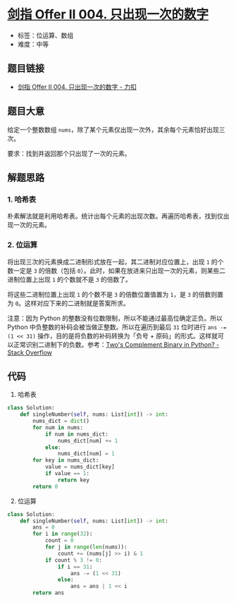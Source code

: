 # [剑指 Offer II 004. 只出现一次的数字](https://leetcode.cn/problems/WGki4K/)

- 标签：位运算、数组
- 难度：中等

## 题目链接

- [剑指 Offer II 004. 只出现一次的数字 - 力扣](https://leetcode.cn/problems/WGki4K/)

## 题目大意

给定一个整数数组 `nums`，除了某个元素仅出现一次外，其余每个元素恰好出现三次。

要求：找到并返回那个只出现了一次的元素。

## 解题思路

### 1. 哈希表

朴素解法就是利用哈希表。统计出每个元素的出现次数。再遍历哈希表，找到仅出现一次的元素。

### 2. 位运算

将出现三次的元素换成二进制形式放在一起，其二进制对应位置上，出现 `1` 的个数一定是 `3` 的倍数（包括 `0`）。此时，如果在放进来只出现一次的元素，则某些二进制位置上出现 `1` 的个数就不是 `3` 的倍数了。

将这些二进制位置上出现 `1` 的个数不是 `3` 的倍数位置值置为 `1`，是 `3` 的倍数则置为 `0`。这样对应下来的二进制就是答案所求。

注意：因为 Python 的整数没有位数限制，所以不能通过最高位确定正负。所以 Python 中负整数的补码会被当做正整数。所以在遍历到最后 `31` 位时进行 `ans -= (1 << 31)` 操作，目的是将负数的补码转换为「负号 + 原码」的形式。这样就可以正常识别二进制下的负数。参考：[Two's Complement Binary in Python? - Stack Overflow](https://stackoverflow.com/questions/12946116/twos-complement-binary-in-python/12946226)

## 代码

1. 哈希表

```python
class Solution:
    def singleNumber(self, nums: List[int]) -> int:
        nums_dict = dict()
        for num in nums:
            if num in nums_dict:
                nums_dict[num] += 1
            else:
                nums_dict[num] = 1
        for key in nums_dict:
            value = nums_dict[key]
            if value == 1:
                return key
        return 0
```

2. 位运算

```python
class Solution:
    def singleNumber(self, nums: List[int]) -> int:
        ans = 0
        for i in range(32):
            count = 0
            for j in range(len(nums)):
                count += (nums[j] >> i) & 1
            if count % 3 != 0:
                if i == 31:
                    ans -= (1 << 31)
                else:
                    ans = ans | 1 << i
        return ans
```



